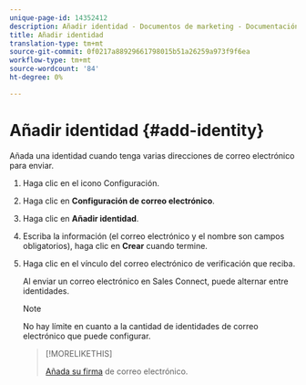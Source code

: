 ```yaml
---
unique-page-id: 14352412
description: Añadir identidad - Documentos de marketing - Documentación del producto
title: Añadir identidad
translation-type: tm+mt
source-git-commit: 0f0217a88929661798015b51a26259a973f9f6ea
workflow-type: tm+mt
source-wordcount: '84'
ht-degree: 0%

---
```



# Añadir identidad {#add-identity}

Añada una identidad cuando tenga varias direcciones de correo electrónico para enviar.

1. Haga clic en el icono Configuración.

1. Haga clic en **Configuración de correo electrónico**.

1. Haga clic en **Añadir identidad**.

1. Escriba la información (el correo electrónico y el nombre son campos obligatorios), haga clic en **Crear** cuando termine.

1. Haga clic en el vínculo del correo electrónico de verificación que reciba.

   Al enviar un correo electrónico en Sales Connect, puede alternar entre identidades.

   >[!NOTE]
   >
   >No hay límite en cuanto a la cantidad de identidades de correo electrónico que puede configurar.

   >[!MORELIKETHIS]
   >
   >[Añada su firma](/help/marketo/product-docs/marketo-sales-connect/getting-started/email-settings/add-your-email-signature.md) de correo electrónico.
